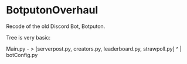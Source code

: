 # BotputonOverhaul
Recode of the old Discord Bot, Botputon.

Tree is very basic:

Main.py - > [serverpost.py, creators.py, leaderboard.py, strawpoll.py]
                                        ^
                                        |
                                    botConfig.py


